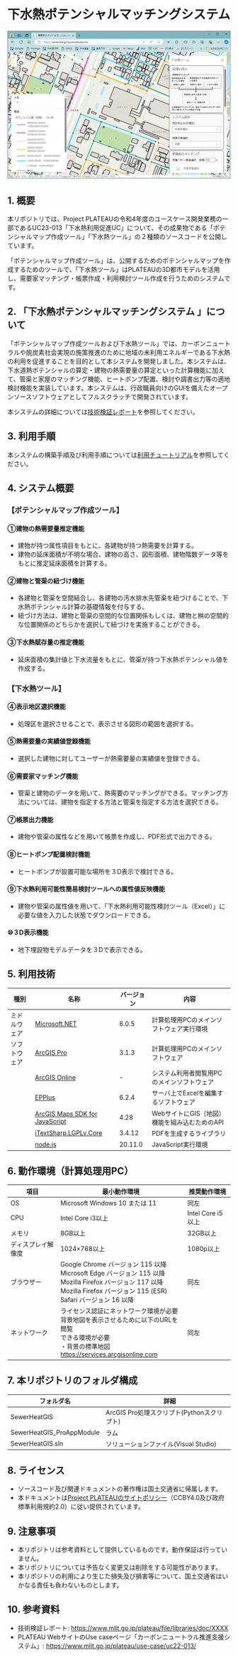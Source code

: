 # 下水熱ポテンシャルマッチングシステム <!-- OSSの対象物の名称を記載ください。分かりやすさを重視し、できるだけ日本語で命名ください。英語名称の場合は日本語説明を（）書きで併記ください。 -->

![概要](./img/Readme_001.png) <!-- OSSの対象物のスクリーンショット（画面表示がない場合にはイメージ画像）を貼り付けください -->

## 1. 概要 <!-- 本リポジトリでOSS化しているソフトウェア・ライブラリについて1文で説明を記載ください -->
本リポジトリでは、Project PLATEAUの令和4年度のユースケース開発業務の一部であるUC23-013「下水熱利用促進UC」について、その成果物である「ポテンシャルマップ作成ツール」「下水熱ツール」の２種類のソースコードを公開しています。

「ポテンシャルマップ作成ツール」は、公開するためのポテンシャルマップを作成するためのツールで、「下水熱ツール」はPLATEAUの3D都市モデルを活用し、需要家マッチング・帳票作成・利用検討ツール作成を行うためのシステムです。


## 2. 「下水熱ポテンシャルマッチングシステム 」について <!-- 「」内にユースケース名称を記載ください。本文は以下のサンプルを参考に記載ください。URLはアクセンチュアにて設定しますので、サンプルそのままでOKです。 -->
「ポテンシャルマップ作成ツールおよび下水熱ツール」では、カーボンニュートラルや脱炭素社会実現の施策推進のために地域の未利用エネルギーである下水熱の利用を促進することを目的として本システムを開発しました。本システムは、下水道熱ポテンシャルの算定・建物の熱需要量の算定といった計算機能に加えて、管渠と家屋のマッチング機能、ヒートポンプ配置、検討や調書出力等の適地検討機能を実装しています。本システムは、行政職員向けのGUIを備えたオープンソースソフトウェアとしてフルスクラッチで開発されています。

本システムの詳細については[技術検証レポート](https://project-plateau.github.io/Sewage-thermal-matching-system/)を参照してください。

## 3. 利用手順 <!-- 下記の通り、GitHub Pagesへリンクを記載ください。URLはアクセンチュアにて設定しますので、サンプルそのままでOKです。 -->

本システムの構築手順及び利用手順については[利用チュートリアル](https://XXX)を参照してください。

## 4. システム概要 <!-- OSS化対象のシステムが有する機能を記載ください。 -->
### 【ポテンシャルマップ作成ツール】
#### ①建物の熱需要量推定機能
- 建物が持つ属性項目をもとに、各建物が持つ熱需要を計算する。
- 建物の延床面積が不明な場合、建物の高さ、図形面積、建物階数データ等をもとに推定延床面積を計算する。

#### ②建物と管渠の紐づけ機能
- 各建物と管渠を空間結合し、各建物の汚水排水先管渠を紐づけることで、下水熱ポテンシャル計算の基礎情報を付与する。
- 紐づけ方法は、建物と管渠の空間的な位置関係もしくは、建物と桝の空間的な位置関係のどちらかを選択して紐づけを実施することができる。

#### ③下水熱賦存量の推定機能
- 延床面積の集計値と下水流量をもとに、管渠が持つ下水熱ポテンシャル値を作成する。

### 【下水熱ツール】
#### ④表示地区選択機能
- 処理区を選択させることで、表示させる図形の範囲を選択する。

#### ⑤熱需要量の実績値登録機能
- 選択した建物に対してユーザーが熱需要量の実績値を登録できる。

#### ⑥需要家マッチング機能
- 管渠と建物のデータを用いて、熱需要のマッチングができる。マッチング方法については、建物を指定する方法と管渠を指定する方法を選択できる。

#### ⑦帳票出力機能
- 建物や管渠の属性などを用いて帳票を作成し、PDF形式で出力できる。

#### ⑧ヒートポンプ配置検討機能
- ヒートポンプが設置可能な場所を３D表示で検討できる。

#### ⑨下水熱利用可能性簡易検討ツールへの属性値反映機能
- 建物や管渠の属性値を用いて、「下水熱利用可能性検討ツール（Excel）」に必要な値を入力した状態でダウンロードできる。

#### ⑩３D表示機能
- 地下埋設物モデルデータを３Dで表示できる。


## 5. 利用技術

| 種別              | 名称   | バージョン | 内容 |
| ----------------- | --------|-------------|-----------------------------|
| ミドルウェア       | [Microsoft.NET](https://www.microsoft.com/ja-jp/) | 6.0.5 | 計算処理用PCのメインソフトウェア実行環境 |
| ソフトウェア      | [ArcGIS Pro](https://www.esrij.com/products/arcgis-pro/) | 3.1.3 | 計算処理用PCのメインソフトウェア |
|       | [ArcGIS Online](https://www.esrij.com/products/arcgis-online/) | - | システム利用者閲覧用PCのメインソフトウェア |
|       | [EPPlus](https://epplussoftware.com/ja) | 6.2.4 | サーバ上でExcelを編集するソフトウェア |
|       | [ArcGIS Maps SDK for JavaScript](https://www.esrij.com/products/arcgis-maps-sdk-for-javascript/) | 4.28 | WebサイトにGIS（地図）機能を組み込むためのAPI |
|       | [iTextSharp.LGPLv.Core](https://www.nuget.org/packages/iTextSharp.LGPLv2.Core) | 3.4.12 | PDFを生成するライブラリ |
|       | [node.js](https://nodejs.org/en) | 20.11.0 | JavaScript実行環境 |

## 6. 動作環境（計算処理用PC） <!-- 動作環境についての仕様を記載ください。 -->
| 項目               | 最小動作環境                                                                                                                                                                                                                                                                                                                                    | 推奨動作環境                   | 
| ------------------ | ----------------------------------------------------------------------------------------------------------------------------------------------------------------------------------------------------------------------------------------------------------------------------------------------------------------------------------------------- | ------------------------------ | 
| OS                 | Microsoft Windows 10 または 11                                                                                                                                                                                                                                                                                                                  |  同左 | 
| CPU                | Intel Core i3以上                                                                                                                                                                                                                                                                                                                               | Intel Core i5以上              | 
| メモリ             | 8GB以上                                                                                                                                                                                                                                                                                                                                         | 32GB以上                        | 
| ディスプレイ解像度 | 1024×768以上                                                                                                                                                                                                                                                                                                                                    |  1080p以上                   | 
| ブラウザー       | Google Chrome バージョン 115 以降<br>Microsoft Edge バージョン 115 以降<br>Mozilla Firefox バージョン 117 以降<br>Mozilla Firefox バージョン 115 (ESR)<br>Safari バージョン 16 以降 |  同左                            | 
| ネットワーク       | ライセンス認証にネットワーク環境が必要<br>背景地図を表示させるために以下のURLを閲覧<br>できる環境が必要<br>・背景の標準地図<br>https://services.arcgisonline.com |  同左                            | 

## 7. 本リポジトリのフォルダ構成 <!-- 本GitHub上のソースファイルの構成を記載ください。 -->
| フォルダ名 |　詳細 |
|-|-|
| SewerHeatGIS | ArcGIS Pro処理スクリプト(Pythonスクリプト) |
| SewerHeatGIS_ProAppModule |ラム |
| SewerHeatGIS.sln | ソリューションファイル(Visual Studio) |

## 8. ライセンス <!-- 変更せず、そのまま使うこと。 -->

- ソースコード及び関連ドキュメントの著作権は国土交通省に帰属します。
- 本ドキュメントは[Project PLATEAUのサイトポリシー](https://www.mlit.go.jp/plateau/site-policy/)（CCBY4.0及び政府標準利用規約2.0）に従い提供されています。

## 9. 注意事項 <!-- 変更せず、そのまま使うこと。 -->

- 本リポジトリは参考資料として提供しているものです。動作保証は行っていません。
- 本リポジトリについては予告なく変更又は削除をする可能性があります。
- 本リポジトリの利用により生じた損失及び損害等について、国土交通省はいかなる責任も負わないものとします。

## 10. 参考資料 <!-- 技術検証レポートのURLはアクセンチュアにて記載します。 -->
- 技術検証レポート: https://www.mlit.go.jp/plateau/file/libraries/doc/XXXX
- PLATEAU WebサイトのUse caseページ「カーボンニュートラル推進支援システム」: https://www.mlit.go.jp/plateau/use-case/uc22-013/

